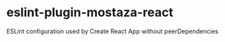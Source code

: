 # eslint-plugin-mostaza-react
ESLint configuration used by Create React App without peerDependencies
